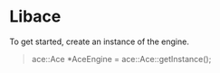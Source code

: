 Libace
======

To get started, create an instance of the engine.
> ace::Ace *AceEngine = ace::Ace::getInstance();
